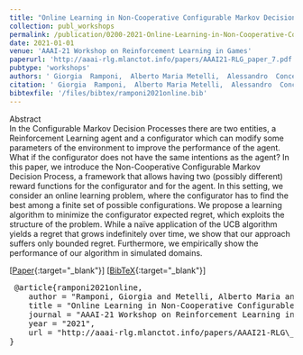 ```yaml
---
title: "Online Learning in Non-Cooperative Configurable Markov Decision Process"
collection: publ_workshops
permalink: /publication/0200-2021-Online-Learning-in-Non-Cooperative-Configurable-Markov-Decision-Process
date: 2021-01-01
venue: 'AAAI-21 Workshop on Reinforcement Learning in Games'
paperurl: 'http://aaai-rlg.mlanctot.info/papers/AAAI21-RLG_paper_7.pdf'
pubtype: 'workshops'
authors: ' Giorgia  Ramponi,  Alberto Maria Metelli,  Alessandro  Concetti, and  Marcello  Restelli'
citation: ' Giorgia  Ramponi,  Alberto Maria Metelli,  Alessandro  Concetti, and  Marcello  Restelli&quot;Online Learning in Non-Cooperative Configurable Markov Decision Process.&quot; AAAI-21 Workshop on Reinforcement Learning in Games, 2021.'
bibtexfile: '/files/bibtex/ramponi2021online.bib'
---
```

Abstract
 <br> In the Configurable Markov Decision Processes there are two entities, a Reinforcement Learning agent and a configurator which can modify some parameters of the environment to improve the performance of the agent. What if the configurator does not have the same intentions as the agent? In this paper, we introduce the Non-Cooperative Configurable Markov Decision Process, a framework that allows having two (possibly different) reward functions for the configurator and for the agent. In this setting, we consider an online learning problem, where the configurator has to find the best among a finite set of possible configurations. We propose a learning algorithm to minimize the configurator expected regret, which exploits the structure of the problem. While a naïve application of the UCB algorithm yields a regret that grows indefinitely over time, we show that our approach suffers only bounded regret. Furthermore, we empirically show the performance of our algorithm in simulated domains. <br> 

 [[Paper](http://aaai-rlg.mlanctot.info/papers/AAAI21-RLG_paper_7.pdf){:target="_blank"}] [[BibTeX](/files/bibtex/ramponi2021online.bib){:target="_blank"}] 
<pre> @article{ramponi2021online,
    author = "Ramponi, Giorgia and Metelli, Alberto Maria and Concetti, Alessandro and Restelli, Marcello",
    title = "Online Learning in Non-Cooperative Configurable Markov Decision Process",
    journal = "AAAI-21 Workshop on Reinforcement Learning in Games",
    year = "2021",
    url = "http://aaai-rlg.mlanctot.info/papers/AAAI21-RLG\_paper\_7.pdf"
} </pre>
